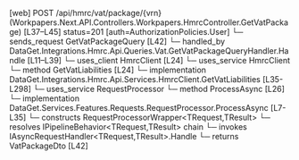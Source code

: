 [web] POST /api/hmrc/vat/package/{vrn}  (Workpapers.Next.API.Controllers.Workpapers.HmrcController.GetVatPackage)  [L37–L45] status=201 [auth=AuthorizationPolicies.User]
  └─ sends_request GetVatPackageQuery [L42]
    └─ handled_by DataGet.Integrations.Hmrc.Api.Queries.Vat.GetVatPackageQueryHandler.Handle [L11–L39]
      └─ uses_client HmrcClient [L24]
      └─ uses_service HmrcClient
        └─ method GetVatLiabilities [L24]
          └─ implementation DataGet.Integrations.Hmrc.Api.Services.HmrcClient.GetVatLiabilities [L35-L298]
      └─ uses_service RequestProcessor
        └─ method ProcessAsync [L26]
          └─ implementation DataGet.Services.Features.Requests.RequestProcessor.ProcessAsync [L7-L35]
            └─ constructs RequestProcessorWrapper<TRequest,TResult>
            └─ resolves IPipelineBehavior<TRequest,TResult> chain
            └─ invokes IAsyncRequestHandler<TRequest,TResult>.Handle
  └─ returns VatPackageDto [L42]

